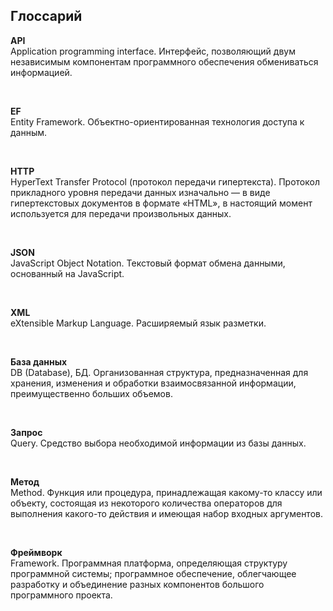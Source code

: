 ## Глоссарий
**API**  
Application programming interface. Интерфейс, позволяющий двум независимым компонентам программного обеспечения обмениваться информацией.

<br/>

**EF**  
Entity Framework. Объектно-ориентированная технология доступа к данным.  

<br/>

**HTTP**  
HyperText Transfer Protocol (протокол передачи гипертекста). Протокол прикладного уровня передачи данных изначально — в виде гипертекстовых документов в формате «HTML», в настоящий момент используется для передачи произвольных данных.  

<br/>

**JSON**  
JavaScript Object Notation. Текстовый формат обмена данными, основанный на JavaScript.  

<br/>

**XML**  
eXtensible Markup Language. Расширяемый язык разметки.

<br/>

**База данных**  
DB (Database), БД. Организованная структура, предназначенная для хранения, изменения и обработки взаимосвязанной информации, преимущественно больших объемов.

<br/>

**Запрос**  
Query. Средство выбора необходимой информации из базы данных.

<br/>

**Метод**  
Method. Функция или процедура, принадлежащая какому-то классу или объекту, состоящая из некоторого количества операторов для выполнения какого-то действия и имеющая набор входных аргументов.

<br/>

**Фреймворк**  
Framework. Программная платформа, определяющая структуру программной системы; программное обеспечение, облегчающее разработку и объединение разных компонентов большого программного проекта.
